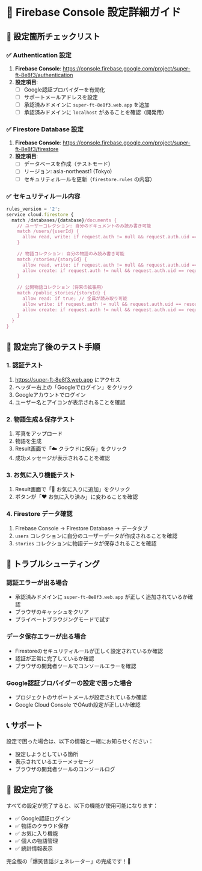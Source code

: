 # 🔧 Firebase Console 設定詳細ガイド

## 📍 設定箇所チェックリスト

### ✅ Authentication 設定

1. **Firebase Console**: https://console.firebase.google.com/project/super-ft-8e8f3/authentication
2. **設定項目**:
   - [ ] Google認証プロバイダーを有効化
   - [ ] サポートメールアドレスを設定
   - [ ] 承認済みドメインに `super-ft-8e8f3.web.app` を追加
   - [ ] 承認済みドメインに `localhost` があることを確認（開発用）

### ✅ Firestore Database 設定

1. **Firebase Console**: https://console.firebase.google.com/project/super-ft-8e8f3/firestore
2. **設定項目**:
   - [ ] データベースを作成（テストモード）
   - [ ] リージョン: asia-northeast1 (Tokyo)
   - [ ] セキュリティルールを更新（`firestore.rules` の内容）

### ✅ セキュリティルール内容

```javascript
rules_version = '2';
service cloud.firestore {
  match /databases/{database}/documents {
    // ユーザーコレクション: 自分のドキュメントのみ読み書き可能
    match /users/{userId} {
      allow read, write: if request.auth != null && request.auth.uid == userId;
    }
    
    // 物語コレクション: 自分の物語のみ読み書き可能
    match /stories/{storyId} {
      allow read, write: if request.auth != null && request.auth.uid == resource.data.userId;
      allow create: if request.auth != null && request.auth.uid == request.resource.data.userId;
    }
    
    // 公開物語コレクション（将来の拡張用）
    match /public_stories/{storyId} {
      allow read: if true; // 全員が読み取り可能
      allow write: if request.auth != null && request.auth.uid == resource.data.userId;
      allow create: if request.auth != null && request.auth.uid == request.resource.data.userId;
    }
  }
}
```

## 🧪 設定完了後のテスト手順

### 1. 認証テスト
1. https://super-ft-8e8f3.web.app にアクセス
2. ヘッダー右上の「Googleでログイン」をクリック
3. Googleアカウントでログイン
4. ユーザー名とアイコンが表示されることを確認

### 2. 物語生成＆保存テスト
1. 写真をアップロード
2. 物語を生成
3. Result画面で「☁️ クラウドに保存」をクリック
4. 成功メッセージが表示されることを確認

### 3. お気に入り機能テスト
1. Result画面で「🤍 お気に入りに追加」をクリック
2. ボタンが「❤️ お気に入り済み」に変わることを確認

### 4. Firestore データ確認
1. Firebase Console → Firestore Database → データタブ
2. `users` コレクションに自分のユーザーデータが作成されることを確認
3. `stories` コレクションに物語データが保存されることを確認

## 🚨 トラブルシューティング

### 認証エラーが出る場合
- 承認済みドメインに `super-ft-8e8f3.web.app` が正しく追加されているか確認
- ブラウザのキャッシュをクリア
- プライベートブラウジングモードで試す

### データ保存エラーが出る場合
- Firestoreのセキュリティルールが正しく設定されているか確認
- 認証が正常に完了しているか確認
- ブラウザの開発者ツールでコンソールエラーを確認

### Google認証プロバイダーの設定で困った場合
- プロジェクトのサポートメールが設定されているか確認
- Google Cloud Console でOAuth設定が正しいか確認

## 📞 サポート

設定で困った場合は、以下の情報と一緒にお知らせください：
- 設定しようとしている箇所
- 表示されているエラーメッセージ
- ブラウザの開発者ツールのコンソールログ

## 🎉 設定完了後

すべての設定が完了すると、以下の機能が使用可能になります：
- ✅ Google認証ログイン
- ✅ 物語のクラウド保存
- ✅ お気に入り機能
- ✅ 個人の物語管理
- ✅ 統計情報表示

完全版の「爆笑昔話ジェネレーター」の完成です！🎊
